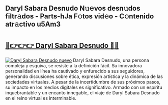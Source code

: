 ## Daryl Sabara Desnudo N𝚞𝚎vos desn𝚞dos filtr𝚊dos - Parts-hJa F𝚘tos vid𝚎o - C𝚘ntenido atr𝚊ctivo u5Am3

# <h2><a href="http://mbb93al.tromn.icu/?c=Daryl+Sabara+Desnudo">🔗👉👉👉 Daryl Sabara Desnudo 🔗🔗</a></h2>

[![Daryl Sabara Desnudo nuevo](https://i.imgur.com/pEAQMta.gif)](http://mbb93al.tromn.icu/?c=Daryl+Sabara+Desnudo)
Daryl Sabara Desnudo, una persona compleja y esquiva, se resiste a la definición fácil. Su innovadora personalidad en línea ha cautivado y enfurecido a sus seguidores, generando discusiones sobre ética, expresión artística y la dinámica de las sociedades virtuales. A pesar de la incertidumbre de sus próximos pasos, su impacto en los medios digitales es significativo. Armado con un espíritu inquebrantable y un encanto innegable, el viaje de Daryl Sabara Desnudo en el reino virtual es interminable.

